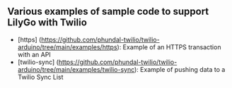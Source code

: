 ## Various examples of sample code to support LilyGo with Twilio

* [https] (https://github.com/phundal-twilio/twilio-arduino/tree/main/examples/https): Example of an HTTPS transaction with an API
* [twilio-sync] (https://github.com/phundal-twilio/twilio-arduino/tree/main/examples/twilio-sync): Example of pushing data to a Twilio Sync List
